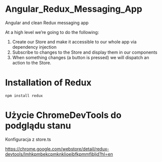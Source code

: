 # Angular_Redux_Messaging_App
Angular and clean Redux messaging app

At a high level we’re going to do the following:

1. Create our Store and make it accessible to our whole app via dependency
injection
2. Subscribe to changes to the Store and display them in our components
3. When something changes (a button is pressed) we will dispatch an action to the
Store.

# Installation of Redux

`npm install redux`

# Użycie ChromeDevTools do podglądu stanu

Konfiguracja z store.ts

https://chrome.google.com/webstore/detail/redux-devtools/lmhkpmbekcpmknklioeibfkpmmfibljd?hl=en
